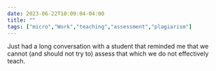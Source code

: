 ---date: 2023-06-22T10:09:04-04:00title: ""tags: ["micro","Work","teaching","assessment","plagiarism"]---Just had a long conversation with a student that reminded me that we cannot (and should not try to) assess that which we do not effectively teach.